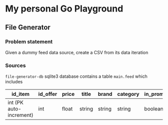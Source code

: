 # My personal Go Playground

## File Generator

### Problem statement

Given a dummy feed data source, create a CSV from its data iteration

### Sources

`file-generator-db` sqlite3 database contains a table `main.feed` which includes

| id_item                 | id_offer | price | title  | brand  | category | in_promo |
|-------------------------|----------|-------|--------|--------|----------|----------|
| int (PK auto-increment) | int      | float | string | string | string   | boolean  |


